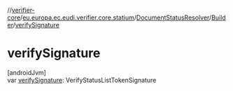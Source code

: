 //[verifier-core](../../../../index.md)/[eu.europa.ec.eudi.verifier.core.statium](../../index.md)/[DocumentStatusResolver](../index.md)/[Builder](index.md)/[verifySignature](verify-signature.md)

# verifySignature

[androidJvm]\
var [verifySignature](verify-signature.md): VerifyStatusListTokenSignature
